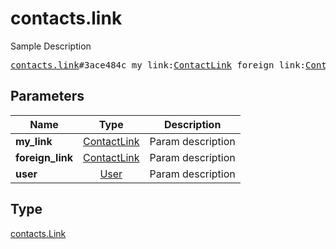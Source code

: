 # contacts.link

Sample Description

<pre>
<a href="../constructor/contacts.link.md">contacts.link</a>#3ace484c my_link:<a href="../type/ContactLink.md">ContactLink</a> foreign_link:<a href="../type/ContactLink.md">ContactLink</a> user:<a href="../type/User.md">User</a> = <a href="../type/contacts.Link.md">contacts.Link</a>;</pre>
## Parameters

| Name | Type | Description |
|------|:----:|-------------|
| **my_link** | <a href="../type/ContactLink.md">ContactLink</a> | Param description |
| **foreign_link** | <a href="../type/ContactLink.md">ContactLink</a> | Param description |
| **user** | <a href="../type/User.md">User</a> | Param description |

## Type

<a href="../type/contacts.Link.md">contacts.Link</a>
